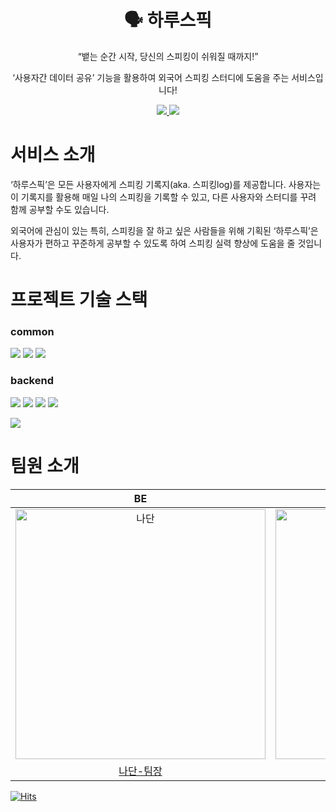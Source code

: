 <h1 align="middle">🗣️ 하루스픽</h1>
<p align="middle">“뱉는 순간 시작, 당신의 스피킹이 쉬워질 때까지!” </p>
<p align="middle">‘사용자간 데이터 공유’ 기능을 활용하여 외국어 스피킹 스터디에 도움을 주는 서비스입니다!</p>
<div align="center">
    <p dir="auto">
        <a href="#">
            <img src="https://img.shields.io/badge/API Docs-6DB33F?style=flat&logo=spring&logoColor=white">
        </a>
        <a href="https://github.com/haru-speak/server/wiki">
            <img src="https://img.shields.io/badge/GitHub Wiki 📚-181717?style=flat&logo=Github&logoColor=white">
        </a>
    </p>
</div>

# 서비스 소개

‘하루스픽’은 모든 사용자에게 스피킹 기록지(aka. 스피킹log)를 제공합니다. 사용자는 이 기록지를 활용해 매일 나의 스피킹을 기록할 수 있고, 다른 사용자와 스터디를 꾸려 함께 공부할 수도 있습니다. 

외국어에 관심이 있는 특히, 스피킹을 잘 하고 싶은 사람들을 위해 기획된 ‘하루스픽’은 사용자가 편하고 꾸준하게 공부할 수 있도록 하여 스피킹 실력 향상에 도움을 줄 것입니다.

# 프로젝트 기술 스택 

### common

<img src="https://shields.io/badge/Discord-5865F2?logo=Discord&logoColor=FFF&style=flat-square"/> <img src="https://shields.io/badge/GitHub-181717?logo=GitHub&logoColor=FFF&style=flat-square"/> <img src="https://shields.io/badge/Figma-F24E1E?logo=Figma&logoColor=FFF&style=flat-square"/>

### backend

<img src="https://img.shields.io/badge/Java 11-6DB33F?style=flat&logo=Java&logoColor=white"/> <img src="https://img.shields.io/badge/SpringBoot-6DB33F?style=flat&logo=Springboot&logoColor=white"/> <img src="https://img.shields.io/badge/Spring Data JPA-6DB33F?style=flat&logo=Spring&logoColor=white"/> <img src="https://img.shields.io/badge/JUnit5-25A162?style=flat&logo=JUnit5&logoColor=white"/>

<img src="https://img.shields.io/badge/MySQL-4479A1?style=flat&logo=mysql&logoColor=white"/>

# 팀원 소개
| BE | BE | BE  | BE |
| :-----: | :-----: | :-----:  | :-----: |
| <img src="https://avatars.githubusercontent.com/u/67811880?v=4" width=400px alt="나단"/>  | <img src="https://avatars.githubusercontent.com/u/49313910?v=4" width=400px alt="동동"/>  | <img src="https://avatars.githubusercontent.com/u/95534831?v=4" width=400px alt="연"/>   | <img src="https://avatars.githubusercontent.com/u/79403892?v=4" width=400px alt="우기"/>  |
| [나단-팀장](https://github.com/nathan29849) | [동동](https://github.com/HanKwanJin)  | [연](https://github.com/leeys1218) | [우기](https://github.com/jakalroni) |


[![Hits](https://hits.seeyoufarm.com/api/count/incr/badge.svg?url=https%3A%2F%2Fgithub.com%2Fharu-speak%2Fserver&count_bg=%2379C83D&title_bg=%23555555&icon=&icon_color=%23E7E7E7&title=hits&edge_flat=false)](https://hits.seeyoufarm.com)

